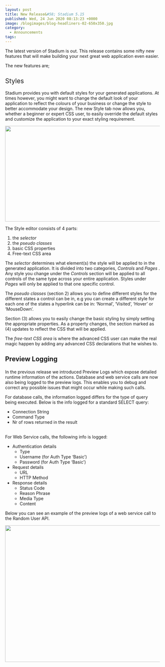 ```yaml
---
layout: post
title: New Release&#58; Stadium 5.15
published: Wed, 24 Jun 2020 08:13:23 +0000
image: /blogimages/blog-headliners-02-650x350.jpg
category: 
  - Announcements
tags: 
---
```


<p>The latest version of Stadium is out. This release contains some nifty new features that will make building your next great web application even easier.</p>
<p>The new features are;</p>
<h2>
<span style="font-weight: 400;">Styles</span>
</h2>
<p>
<span style="font-weight: 400;">Stadium provides you with default styles for your generated applications. At times however, you might want to change the default look of your application to reflect the colours of your business or change the style to better accommodate your design. The new Style tab now allows you, whether a beginner or expert CSS user, to easily override the default styles and customize the application to your exact styling requirement.</span>
</p>
<p>
<img loading="lazy" class="wp-image-1641 alignnone" src="{{ site.baseurl }}/blogimages/2020-04-14_15h44_39-1-300x156.png" alt="" width="600" height="312"/>
</p>
<p>
<span style="font-weight: 400;">The Style editor consists of 4 parts:</span>
</p>
<ol>
<li style="font-weight: 400;">
<span style="font-weight: 400;">the </span>
<i>
<span style="font-weight: 400;">selector</span>
</i>
</li>
<li style="font-weight: 400;">
<span style="font-weight: 400;">the </span>
<i>
<span style="font-weight: 400;">pseudo classes</span>
</i>
</li>
<li style="font-weight: 400;">
<span style="font-weight: 400;">basic CSS properties</span>
</li>
<li style="font-weight: 400;">
<span style="font-weight: 400;">Free-text CSS area</span>
</li>
</ol>
<p>
<span style="font-weight: 400;">The </span>
<i>
<span style="font-weight: 400;">selector</span>
</i>
<span style="font-weight: 400;"> determines what element(s) the style will be applied to in the generated application. It is divided into two categories, </span>
<i>
<span style="font-weight: 400;">Controls</span>
</i>
<span style="font-weight: 400;"> and </span>
<i>
<span style="font-weight: 400;">Pages</span>
</i>
<span style="font-weight: 400;">. Any style you change under the </span>
<i>
<span style="font-weight: 400;">Controls</span>
</i>
<span style="font-weight: 400;"> section will be applied to all controls of the same type across your entire application. Styles under </span>
<i>
<span style="font-weight: 400;">Pages</span>
</i>
<span style="font-weight: 400;"> will only be applied to that one specific control. </span>
</p>
<p>
<span style="font-weight: 400;">The </span>
<i>
<span style="font-weight: 400;">pseudo classes</span>
</i>
<span style="font-weight: 400;"> (section 2) allows you to define different styles for the different states a control can be in, e.g you can create a different style for each one of the states a hyperlink can be in: ‘Normal’, ‘Visited’, ‘Hover’ or ‘MouseDown’.</span>
</p>
<p>
<span style="font-weight: 400;">Section (3) allows you to easily change the basic styling by simply setting the appropriate properties. As a property changes, the section marked as (4) updates to reflect the CSS that will be applied. </span>
</p>
<p>
<span style="font-weight: 400;">The </span>
<i>
<span style="font-weight: 400;">free-text CSS area </span>
</i>
<span style="font-weight: 400;">is where the advanced CSS user can make the real magic happen by adding any advanced CSS declarations that he wishes to.</span>
</p>
<h2>
<p>Preview Logging</p>
</h2>
<p>
<span style="font-weight: 400;">In the previous release we introduced Preview Logs which expose detailed runtime information of the actions. Database and web service calls are now also being logged to the preview logs. This enables you to debug and correct any possible issues that might occur while making such calls. </span>
</p>
<p>
<span style="font-weight: 400;">For database calls, the information logged differs for the type of query being executed. Below is the info logged for a standard SELECT query:</span>
</p>
<ul>
<li style="font-weight: 400;">
<span style="font-weight: 400;">Connection String</span>
</li>
<li style="font-weight: 400;">
<span style="font-weight: 400;">Command Type</span>
</li>
<li style="font-weight: 400;">
<span style="font-weight: 400;">Nr of rows returned in the result</span>
</li>
</ul>
<p>
<span style="font-weight: 400;">
<br/>
For Web Service calls, the following info is logged:</span>
</p>
<ul>
<li style="font-weight: 400;">
<span style="font-weight: 400;">Authentication details</span>
<ul>
<li style="font-weight: 400;">
<span style="font-weight: 400;">Type </span>
</li>
<li style="font-weight: 400;">
<span style="font-weight: 400;">Username (for Auth Type ‘Basic’)</span>
</li>
<li style="font-weight: 400;">
<span style="font-weight: 400;">Password (for Auth Type ‘Basic’)</span>
</li>
</ul>
</li>
<li style="font-weight: 400;">
<span style="font-weight: 400;">Request details</span>
<ul>
<li style="font-weight: 400;">
<span style="font-weight: 400;">URL</span>
</li>
<li style="font-weight: 400;">
<span style="font-weight: 400;">HTTP Method</span>
</li>
</ul>
</li>
<li style="font-weight: 400;">
<span style="font-weight: 400;">Response details</span>
<ul>
<li style="font-weight: 400;">
<span style="font-weight: 400;">Status Code</span>
</li>
<li style="font-weight: 400;">
<span style="font-weight: 400;">Reason Phrase</span>
</li>
<li style="font-weight: 400;">
<span style="font-weight: 400;">Media Type</span>
</li>
<li style="font-weight: 400;">
<span style="font-weight: 400;">Content</span>
</li>
</ul>
</li>
</ul>
<p>
<span style="font-weight: 400;">Below you can see an example of the preview logs of a web service call to the Random User API.</span>
</p>
<p>
<img loading="lazy" class="alignnone wp-image-1644" src="{{ site.baseurl }}/blogimages/2020-04-14_17h02_08-1-300x223.png" alt="" width="600" height="446"/>
</p>